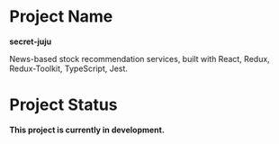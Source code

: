 # Project Name

**secret-juju**

News-based stock recommendation services, built with React, Redux, Redux-Toolkit, TypeScript, Jest.

# Project Status

**This project is currently in development.**
